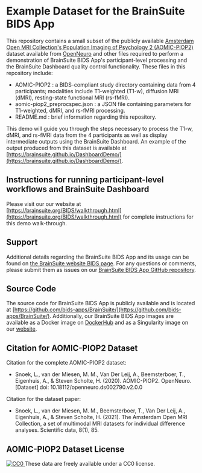 # Example Dataset for the BrainSuite BIDS App #
This repository contains a small subset of the publicly available [Amsterdam Open MRI Collection's Population Imaging of Psychology 2 (AOMIC-PIOP2)](https://openneuro.org/datasets/ds002790/versions/2.0.0) dataset available from [OpenNeuro](openneuro.org) and other files required to perform a demonstration of BrainSuite BIDS App's participant-level processing and the BrainSuite Dashboard quality control functionality. These files in this repository include:

* AOMIC-PIOP2 : a BIDS-compliant study directory containing data from 4 participants; modalities include T1-weighted (T1-w), diffusion MRI (dMRI), resting-state functional MRI (rs-fMRI).
* aomic-piop2_preprocspec.json : a JSON file containing parameters for T1-weighted, dMRI, and rs-fMRI processing.
* README.md : brief information regarding this repository.

This demo will guide you through the steps necessary to process the T1-w, dMRI, and rs-fMRI data from the 4 participants as well as display intermediate outputs using the BrainSuite Dashboard. An example of the output produced from this dataset is available at [https://brainsuite.github.io/DashboardDemo/](https://brainsuite.github.io/DashboardDemo/).

## Instructions for running participant-level workflows and BrainSuite Dashboard ##
Please visit our our website at [https://brainsuite.org/BIDS/walkthrough.html](https://brainsuite.org/BIDS/walkthrough.html) for complete instructions for this demo walk-through.

## Support ##
Additional details regarding the BrainSuite BIDS App and its usage can be found on [the BrainSuite website BIDS page](https://brainsuite.org/BIDS/). For any questions or comments, please submit them as issues on our [BrainSuite BIDS App GitHub repository](https://github.com/bids-apps/BrainSuite).

## Source Code ##
The source code for BrainSuite BIDS App is publicly available and is located at [https://github.com/bids-apps/BrainSuite/](https://github.com/bids-apps/BrainSuite/). Additionally, our BrainSuite BIDS App images are available as a Docker image on [DockerHub](https://hub.docker.com/r/bids/brainsuite/) and as a Singularity image on our [website](https://brainsuite.org/BIDS/sif).

## Citation for AOMIC-PIOP2 Dataset ##
Citation for the complete AOMIC-PIOP2 dataset:
* Snoek, L., van der Miesen, M. M., Van Der Leij, A., Beemsterboer, T., Eigenhuis, A., & Steven Scholte, H. (2020). AOMIC-PIOP2. OpenNeuro. [Dataset] doi: 10.18112/openneuro.ds002790.v2.0.0

Citation for the dataset paper:
* Snoek, L., van der Miesen, M. M., Beemsterboer, T., Van Der Leij, A., Eigenhuis, A., & Steven Scholte, H. (2021). The Amsterdam Open MRI Collection, a set of multimodal MRI datasets for individual difference analyses. Scientific data, 8(1), 85.

## AOMIC-PIOP2 Dataset License ##
[![CC0](https://img.shields.io/badge/License-CC0-green.svg) ](https://creativecommons.org/publicdomain/zero/1.0/) These data are freely available under a CC0 license.
